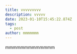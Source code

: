 ```yaml
---
title: vvvvvvvvv
description: vvvvv
date: 2023-01-10T15:45:22.874Z
tags:
  - post
author: mmmmmmm
---
```

m﻿mmmmmmmmmmmm